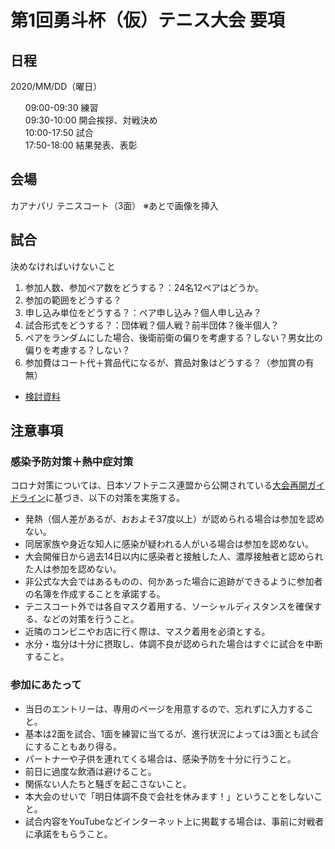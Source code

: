 # 第1回勇斗杯（仮）テニス大会 要項

## 日程
2020/MM/DD（曜日）
<ul style="list-style: none;">
<li>09:00-09:30 練習</li>
<li>09:30-10:00 開会挨拶、対戦決め</li>
<li>10:00-17:50 試合</li>
<li>17:50-18:00 結果発表、表彰</li>
</ul>

## 会場
カアナパリ テニスコート（3面）
※あとで画像を挿入

## 試合

決めなければいけないこと
<ol>
<li>参加人数、参加ペア数をどうする？：24名12ペアはどうか。</li>
<li>参加の範囲をどうする？</li>
<li>申し込み単位をどうする？：ペア申し込み？個人申し込み？</li>
<li>試合形式をどうする？：団体戦？個人戦？前半団体？後半個人？</li>
<li>ペアをランダムにした場合、後衛前衛の偏りを考慮する？しない？男女比の偏りを考慮する？しない？</li>
<li>参加費はコート代＋賞品代になるが、賞品対象はどうする？（参加賞の有無）</li>
</ol>

<ul>
<li><a href="https://docs.google.com/spreadsheets/d/1v7ndqHIhruFT9q-XEejXGgJSNpr_TCigjzXuOEyJd8Y/edit?usp=sharing">検討資料</a></li>
</ul>

## 注意事項

### 感染予防対策＋熱中症対策

コロナ対策については、日本ソフトテニス連盟から公開されている<a href="https://www.jsta.or.jp/wp-content/uploads/2020/06/saikai_guideline.pdf">大会再開ガイドライン</a>に基づき、以下の対策を実施する。

<ul>
<li>発熱（個人差があるが、おおよそ37度以上）が認められる場合は参加を認めない。</li>
<li>同居家族や身近な知人に感染が疑われる人がいる場合は参加を認めない。</li>
<li>大会開催日から過去14日以内に感染者と接触した人、濃厚接触者と認められた人は参加を認めない。</li>
<li>非公式な大会ではあるものの、何かあった場合に追跡ができるように参加者の名簿を作成することを承諾する。</li>
<li>テニスコート外では各自マスク着用する、ソーシャルディスタンスを確保する、などの対策を行うこと。</li>
<li>近隣のコンビニやお店に行く際は、マスク着用を必須とする。</li>
<li>水分・塩分は十分に摂取し、体調不良が認められた場合はすぐに試合を中断すること。</li>
</ul>

### 参加にあたって

<ul>
<li>当日のエントリーは、専用のページを用意するので、忘れずに入力すること。</li>
<li>基本は2面を試合、1面を練習に当てるが、進行状況によっては3面とも試合にすることもあり得る。</li>
<li>パートナーや子供を連れてくる場合は、感染予防を十分に行うこと。</li>
<li>前日に過度な飲酒は避けること。</li>
<li>関係ない人たちと騒ぎを起こさないこと。</li>
<li>本大会のせいで「明日体調不良で会社を休みます！」ということをしないこと。</li>
<li>試合内容をYouTubeなどインターネット上に掲載する場合は、事前に対戦者に承諾をもらうこと。</li>
</ul>
